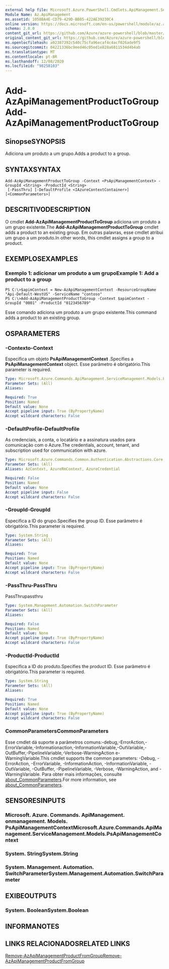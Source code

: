 ```yaml
---
external help file: Microsoft.Azure.PowerShell.Cmdlets.ApiManagement.ServiceManagement.dll-Help.xml
Module Name: Az.ApiManagement
ms.assetid: 1058BA4E-CD79-429D-BB05-422AE39230C4
online version: https://docs.microsoft.com/en-us/powershell/module/az.apimanagement/add-azapimanagementproducttogroup
schema: 2.0.0
content_git_url: https://github.com/Azure/azure-powershell/blob/master/src/ApiManagement/ApiManagement/help/Add-AzApiManagementProductToGroup.md
original_content_git_url: https://github.com/Azure/azure-powershell/blob/master/src/ApiManagement/ApiManagement/help/Add-AzApiManagementProductToGroup.md
ms.openlocfilehash: a92387392c540c75cfa96ecaf4c4acf026ade9f5
ms.sourcegitcommit: 04221336bc9eed46c05ed1e828a6811534d4b4ab
ms.translationtype: MT
ms.contentlocale: pt-BR
ms.lasthandoff: 12/08/2020
ms.locfileid: "98258103"
---
```

# <span data-ttu-id="d0ef8-101">Add-AzApiManagementProductToGroup</span><span class="sxs-lookup"><span data-stu-id="d0ef8-101">Add-AzApiManagementProductToGroup</span></span>

## <span data-ttu-id="d0ef8-102">Sinopse</span><span class="sxs-lookup"><span data-stu-id="d0ef8-102">SYNOPSIS</span></span>
<span data-ttu-id="d0ef8-103">Adiciona um produto a um grupo.</span><span class="sxs-lookup"><span data-stu-id="d0ef8-103">Adds a product to a group.</span></span>

## <span data-ttu-id="d0ef8-104">SYNTAX</span><span class="sxs-lookup"><span data-stu-id="d0ef8-104">SYNTAX</span></span>

```
Add-AzApiManagementProductToGroup -Context <PsApiManagementContext> -GroupId <String> -ProductId <String>
 [-PassThru] [-DefaultProfile <IAzureContextContainer>] [<CommonParameters>]
```

## <span data-ttu-id="d0ef8-105">DESCRITIVO</span><span class="sxs-lookup"><span data-stu-id="d0ef8-105">DESCRIPTION</span></span>
<span data-ttu-id="d0ef8-106">O cmdlet **Add-AzApiManagementProductToGroup** adiciona um produto a um grupo existente.</span><span class="sxs-lookup"><span data-stu-id="d0ef8-106">The **Add-AzApiManagementProductToGroup** cmdlet adds a product to an existing group.</span></span>
<span data-ttu-id="d0ef8-107">Em outras palavras, esse cmdlet atribui um grupo a um produto.</span><span class="sxs-lookup"><span data-stu-id="d0ef8-107">In other words, this cmdlet assigns a group to a product.</span></span>

## <span data-ttu-id="d0ef8-108">EXEMPLOS</span><span class="sxs-lookup"><span data-stu-id="d0ef8-108">EXAMPLES</span></span>

### <span data-ttu-id="d0ef8-109">Exemplo 1: adicionar um produto a um grupo</span><span class="sxs-lookup"><span data-stu-id="d0ef8-109">Example 1: Add a product to a group</span></span>
```
PS C:\>$apimContext = New-AzApiManagementContext -ResourceGroupName "Api-Default-WestUS" -ServiceName "contoso"
PS C:\>Add-AzApiManagementProductToGroup -Context $apimContext -GroupId "0001" -ProductId "0123456789"
```

<span data-ttu-id="d0ef8-110">Esse comando adiciona um produto a um grupo existente.</span><span class="sxs-lookup"><span data-stu-id="d0ef8-110">This command adds a product to an existing group.</span></span>

## <span data-ttu-id="d0ef8-111">OS</span><span class="sxs-lookup"><span data-stu-id="d0ef8-111">PARAMETERS</span></span>

### <span data-ttu-id="d0ef8-112">-Contexto</span><span class="sxs-lookup"><span data-stu-id="d0ef8-112">-Context</span></span>
<span data-ttu-id="d0ef8-113">Especifica um objeto **PsApiManagementContext** .</span><span class="sxs-lookup"><span data-stu-id="d0ef8-113">Specifies a **PsApiManagementContext** object.</span></span>
<span data-ttu-id="d0ef8-114">Esse parâmetro é obrigatório.</span><span class="sxs-lookup"><span data-stu-id="d0ef8-114">This parameter is required.</span></span>

```yaml
Type: Microsoft.Azure.Commands.ApiManagement.ServiceManagement.Models.PsApiManagementContext
Parameter Sets: (All)
Aliases:

Required: True
Position: Named
Default value: None
Accept pipeline input: True (ByPropertyName)
Accept wildcard characters: False
```

### <span data-ttu-id="d0ef8-115">-DefaultProfile</span><span class="sxs-lookup"><span data-stu-id="d0ef8-115">-DefaultProfile</span></span>
<span data-ttu-id="d0ef8-116">As credenciais, a conta, o locatário e a assinatura usados para comunicação com o Azure.</span><span class="sxs-lookup"><span data-stu-id="d0ef8-116">The credentials, account, tenant, and subscription used for communication with azure.</span></span>

```yaml
Type: Microsoft.Azure.Commands.Common.Authentication.Abstractions.Core.IAzureContextContainer
Parameter Sets: (All)
Aliases: AzContext, AzureRmContext, AzureCredential

Required: False
Position: Named
Default value: None
Accept pipeline input: False
Accept wildcard characters: False
```

### <span data-ttu-id="d0ef8-117">-GroupId</span><span class="sxs-lookup"><span data-stu-id="d0ef8-117">-GroupId</span></span>
<span data-ttu-id="d0ef8-118">Especifica a ID do grupo.</span><span class="sxs-lookup"><span data-stu-id="d0ef8-118">Specifies the group ID.</span></span>
<span data-ttu-id="d0ef8-119">Esse parâmetro é obrigatório.</span><span class="sxs-lookup"><span data-stu-id="d0ef8-119">This parameter is required.</span></span>

```yaml
Type: System.String
Parameter Sets: (All)
Aliases:

Required: True
Position: Named
Default value: None
Accept pipeline input: True (ByPropertyName)
Accept wildcard characters: False
```

### <span data-ttu-id="d0ef8-120">-PassThru</span><span class="sxs-lookup"><span data-stu-id="d0ef8-120">-PassThru</span></span>
<span data-ttu-id="d0ef8-121">PassThru</span><span class="sxs-lookup"><span data-stu-id="d0ef8-121">passthru</span></span>

```yaml
Type: System.Management.Automation.SwitchParameter
Parameter Sets: (All)
Aliases:

Required: False
Position: Named
Default value: None
Accept pipeline input: True (ByPropertyName)
Accept wildcard characters: False
```

### <span data-ttu-id="d0ef8-122">-ProductId</span><span class="sxs-lookup"><span data-stu-id="d0ef8-122">-ProductId</span></span>
<span data-ttu-id="d0ef8-123">Especifica a ID do produto.</span><span class="sxs-lookup"><span data-stu-id="d0ef8-123">Specifies the product ID.</span></span>
<span data-ttu-id="d0ef8-124">Esse parâmetro é obrigatório.</span><span class="sxs-lookup"><span data-stu-id="d0ef8-124">This parameter is required.</span></span>

```yaml
Type: System.String
Parameter Sets: (All)
Aliases:

Required: True
Position: Named
Default value: None
Accept pipeline input: True (ByPropertyName)
Accept wildcard characters: False
```

### <span data-ttu-id="d0ef8-125">CommonParameters</span><span class="sxs-lookup"><span data-stu-id="d0ef8-125">CommonParameters</span></span>
<span data-ttu-id="d0ef8-126">Esse cmdlet dá suporte a parâmetros comuns:-debug,-ErrorAction,-ErrorVariable,-Informationaction,-InformationVariable,-OutVariable,-OutBuffer,-PipelineVariable,-Verbose-WarningAction e-WarningVariable.</span><span class="sxs-lookup"><span data-stu-id="d0ef8-126">This cmdlet supports the common parameters: -Debug, -ErrorAction, -ErrorVariable, -InformationAction, -InformationVariable, -OutVariable, -OutBuffer, -PipelineVariable, -Verbose, -WarningAction, and -WarningVariable.</span></span> <span data-ttu-id="d0ef8-127">Para obter mais informações, consulte [about_CommonParameters](http://go.microsoft.com/fwlink/?LinkID=113216).</span><span class="sxs-lookup"><span data-stu-id="d0ef8-127">For more information, see [about_CommonParameters](http://go.microsoft.com/fwlink/?LinkID=113216).</span></span>

## <span data-ttu-id="d0ef8-128">SENSORES</span><span class="sxs-lookup"><span data-stu-id="d0ef8-128">INPUTS</span></span>

### <span data-ttu-id="d0ef8-129">Microsoft. Azure. Commands. ApiManagement. onmanagement. Models. PsApiManagementContext</span><span class="sxs-lookup"><span data-stu-id="d0ef8-129">Microsoft.Azure.Commands.ApiManagement.ServiceManagement.Models.PsApiManagementContext</span></span>

### <span data-ttu-id="d0ef8-130">System. String</span><span class="sxs-lookup"><span data-stu-id="d0ef8-130">System.String</span></span>

### <span data-ttu-id="d0ef8-131">System. Management. Automation. SwitchParameter</span><span class="sxs-lookup"><span data-stu-id="d0ef8-131">System.Management.Automation.SwitchParameter</span></span>

## <span data-ttu-id="d0ef8-132">EXIBE</span><span class="sxs-lookup"><span data-stu-id="d0ef8-132">OUTPUTS</span></span>

### <span data-ttu-id="d0ef8-133">System. Boolean</span><span class="sxs-lookup"><span data-stu-id="d0ef8-133">System.Boolean</span></span>

## <span data-ttu-id="d0ef8-134">INFORMA</span><span class="sxs-lookup"><span data-stu-id="d0ef8-134">NOTES</span></span>

## <span data-ttu-id="d0ef8-135">LINKS RELACIONADOS</span><span class="sxs-lookup"><span data-stu-id="d0ef8-135">RELATED LINKS</span></span>

[<span data-ttu-id="d0ef8-136">Remove-AzApiManagementProductFromGroup</span><span class="sxs-lookup"><span data-stu-id="d0ef8-136">Remove-AzApiManagementProductFromGroup</span></span>](./Remove-AzApiManagementProductFromGroup.md)



